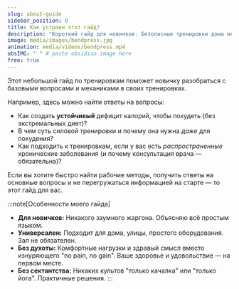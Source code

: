 ```yaml
---
slug: about-guide
sidebar_position: 0
title: Как устроен этот гайд?
description: "Короткий гайд для новичков: Безопасные тренировки дома или на улице без сложностей"
image: media/images/bendpress.jpg
animation: media/videos/bendpress.mp4
obsIMG: " " # paste obsidian image here
free: true
---
```

Этот небольшой гайд по тренировкам поможет новичку разобраться с базовыми вопросами и механиками в своих тренировках.

Например, здесь можно найти ответы на вопросы:
- Как создать **устойчивый** дефицит калорий, чтобы похудеть (без экстремальных диет)?
- В чем суть силовой тренировки и почему она нужна *даже* для похудения?
- Как подходить к тренировкам, если у вас есть *распространенные* хронические заболевания (и почему консультация врача — обязательна)?

 Если вы хотите быстро найти рабочие методы, получить ответы на основные вопросы и не перегружаться информацией на старте — то этот гайд для вас.

:::note[Особенности моего гайда]  
- **Для новичков:** 
  Никакого заумного жаргона. Объясняю всё простым языком.
- **Универсален:** 
  Подходит для дома, улицы, простого оборудования. Зал не обязателен.
- **Без духоты:** 
  Комфортные нагрузки и здравый смысл вместо изнуряющего "no pain, no gain". Ваше здоровье и удовольствие — на первом месте.
- **Без сектантства:** 
  Никаких культов "только качалка" или "только йога". Практичные решения.
:::


